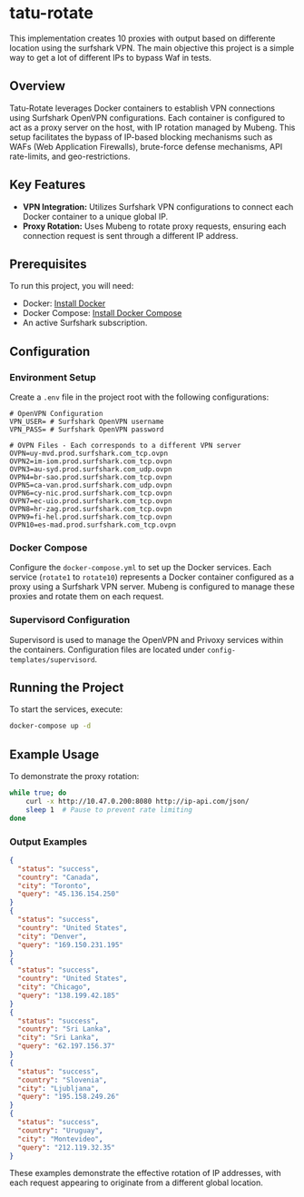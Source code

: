 # tatu-rotate

This implementation creates 10 proxies with output based on differente location using
the surfshark VPN. The main objective this project is a simple way to get a lot
of different IPs to bypass Waf in tests.

## Overview
Tatu-Rotate leverages Docker containers to establish VPN connections using Surfshark OpenVPN configurations. Each container is configured to act as a proxy server on the host, with IP rotation managed by Mubeng. This setup facilitates the bypass of IP-based blocking mechanisms such as WAFs (Web Application Firewalls), brute-force defense mechanisms, API rate-limits, and geo-restrictions.

## Key Features
- **VPN Integration:** Utilizes Surfshark VPN configurations to connect each Docker container to a unique global IP.
- **Proxy Rotation:** Uses Mubeng to rotate proxy requests, ensuring each connection request is sent through a different IP address.


## Prerequisites
To run this project, you will need:
- Docker: [Install Docker](https://docs.docker.com/get-docker/)
- Docker Compose: [Install Docker Compose](https://docs.docker.com/compose/install/)
- An active Surfshark subscription.

## Configuration
### Environment Setup
Create a `.env` file in the project root with the following configurations:
```plaintext
# OpenVPN Configuration
VPN_USER= # Surfshark OpenVPN username
VPN_PASS= # Surfshark OpenVPN password

# OVPN Files - Each corresponds to a different VPN server
OVPN=uy-mvd.prod.surfshark.com_tcp.ovpn
OVPN2=im-iom.prod.surfshark.com_tcp.ovpn
OVPN3=au-syd.prod.surfshark.com_udp.ovpn
OVPN4=br-sao.prod.surfshark.com_tcp.ovpn
OVPN5=ca-van.prod.surfshark.com_udp.ovpn
OVPN6=cy-nic.prod.surfshark.com_tcp.ovpn
OVPN7=ec-uio.prod.surfshark.com_tcp.ovpn
OVPN8=hr-zag.prod.surfshark.com_tcp.ovpn
OVPN9=fi-hel.prod.surfshark.com_tcp.ovpn
OVPN10=es-mad.prod.surfshark.com_tcp.ovpn
```

### Docker Compose
Configure the `docker-compose.yml` to set up the Docker services. Each service (`rotate1` to `rotate10`) represents a Docker container configured as a proxy using a Surfshark VPN server. Mubeng is configured to manage these proxies and rotate them on each request.

### Supervisord Configuration
Supervisord is used to manage the OpenVPN and Privoxy services within the containers. Configuration files are located under `config-templates/supervisord`.

## Running the Project
To start the services, execute:
```bash
docker-compose up -d
```

## Example Usage
To demonstrate the proxy rotation:
```bash
while true; do
    curl -x http://10.47.0.200:8080 http://ip-api.com/json/
    sleep 1  # Pause to prevent rate limiting
done
```

### Output Examples
```json
{
  "status": "success",
  "country": "Canada",
  "city": "Toronto",
  "query": "45.136.154.250"
}
{
  "status": "success",
  "country": "United States",
  "city": "Denver",
  "query": "169.150.231.195"
}
{
  "status": "success",
  "country": "United States",
  "city": "Chicago",
  "query": "138.199.42.185"
}
{
  "status": "success",
  "country": "Sri Lanka",
  "city": "Sri Lanka",
  "query": "62.197.156.37"
}
{
  "status": "success",
  "country": "Slovenia",
  "city": "Ljubljana",
  "query": "195.158.249.26"
}
{
  "status": "success",
  "country": "Uruguay",
  "city": "Montevideo",
  "query": "212.119.32.35"
}
```
These examples demonstrate the effective rotation of IP addresses, with each request appearing to originate from a different global location.
